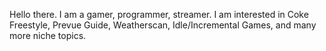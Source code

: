 Hello there. I am a gamer, programmer, streamer. I am interested in Coke Freestyle, Prevue Guide, Weatherscan, Idle/Incremental Games, and many more niche topics.

<!---
SEGACD32XMODEL1/SEGACD32XMODEL1 is a ✨ special ✨ repository because its `README.md` (this file) appears on your GitHub profile.
You can click the Preview link to take a look at your changes.
--->
